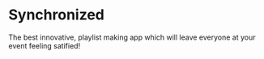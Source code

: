 Synchronized
====

The best innovative, playlist making app which will leave everyone at your event feeling satified!
